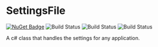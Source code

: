 # SettingsFile

[![NuGet Badge](https://buildstats.info/nuget/SettingsFile?includePreReleases=true)](https://www.nuget.org/packages/SettingsFile/)
![Build Status](https://github.com/Elskom/SettingsFile/workflows/.NET%20Core%20%28build%20%26%20publish%20pre-release%29/badge.svg)
![Build Status](https://github.com/Elskom/SettingsFile/workflows/.NET%20Core%20%28build%20%26%20publish%20release%29/badge.svg)
![Build Status](https://github.com/Elskom/SettingsFile/workflows/.NET%20Core%20%28build20pull%20request%29/badge.svg)

A c# class that handles the settings for any application.
